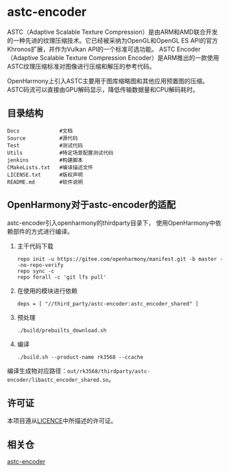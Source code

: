 # astc-encoder

ASTC（Adaptive Scalable Texture Compression）是由ARM和AMD联合开发的一种先进的纹理压缩技术。它已经被采纳为OpenGL和OpenGL ES API的官方Khronos扩展，并作为Vulkan API的一个标准可选功能。
ASTC Encoder（Adaptive Scalable Texture Compression Encoder）是ARM推出的一款使用ASTC纹理压缩标准对图像进行压缩和解压的参考代码。

OpenHarmony上引入ASTC主要用于图库缩略图和其他应用预置图的压缩。ASTC码流可以直接由GPU解码显示，降低传输数据量和CPU解码耗时。

## 目录结构

```
Docs             #文档
Source           #源代码
Test             #测试代码
Utils            #特定场景配置测试代码
jenkins          #构建脚本
CMakeLists.txt   #编译描述文件
LICENSE.txt      #版权声明
README.md        #软件说明
```


## OpenHarmony对于astc-encoder的适配

astc-encoder引入openharmony的thirdparty目录下，
使用OpenHarmony中依赖部件的方式进行编译。
1. 主干代码下载
   ```
   repo init -u https://gitee.com/openharmony/manifest.git -b master --no-repo-verify
   repo sync -c
   repo forall -c 'git lfs pull'
   ```
2. 在使用的模块进行依赖
   ```
   deps = [ "//third_party/astc-encoder:astc_encoder_shared" ]
   ```
3. 预处理
   ```
   ./build/prebuilts_download.sh
   ```
4. 编译
   ```
   ./build.sh --product-name rk3568 --ccache
   ```
编译生成物对应路径：`out/rk3568/thirdparty/astc-encoder/libastc_encoder_shared.so`。

## 许可证<a name="section126611612164217"></a>

本项目遵从[LICENCE](https://gitee.com/openharmony-sig/third_party_astc-encoder/blob/4e7db2eda5ac3a43496451ce26a347559715051b/LICENSE)中所描述的许可证。

## 相关仓
[astc-encoder](https://gitee.com/openharmony-sig/third_party_astc-encoder)
